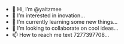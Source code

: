 - 👋 Hi, I’m @yaitzmee
- 👀 I’m interested in inovation...
- 🌱 I’m currently learning some new things...
- 💞️ I’m looking to collaborate on cool ideas...
- 📫 How to reach me text 7277397708...

